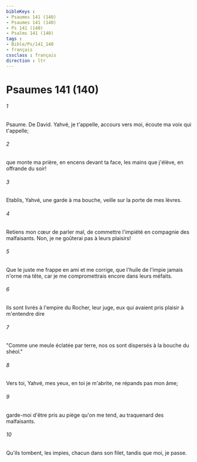 ```yaml
---
bibleKeys : 
- Psaumes 141 (140)
- Psaumes 141 (140)
- Ps 141 (140)
- Psalms 141 (140)
tags : 
- Bible/Ps/141_140
- français
cssclass : français
direction : ltr
---
```


# Psaumes 141 (140)

###### 1
Psaume. De David. Yahvé, je t'appelle, accours vers moi, écoute ma voix qui t'appelle;
###### 2
que monte ma prière, en encens devant ta face, les mains que j'élève, en offrande du soir!
###### 3
Etablis, Yahvé, une garde à ma bouche, veille sur la porte de mes lèvres.
###### 4
Retiens mon cœur de parler mal, de commettre l'impiété en compagnie des malfaisants. Non, je ne goûterai pas à leurs plaisirs!
###### 5
Que le juste me frappe en ami et me corrige, que l'huile de l'impie jamais n'orne ma tête, car je me compromettrais encore dans leurs méfaits.
###### 6
Ils sont livrés à l'empire du Rocher, leur juge, eux qui avaient pris plaisir à m'entendre dire
###### 7
"Comme une meule éclatée par terre, nos os sont dispersés à la bouche du shéol."
###### 8
Vers toi, Yahvé, mes yeux, en toi je m'abrite, ne répands pas mon âme;
###### 9
garde-moi d'être pris au piège qu'on me tend, au traquenard des malfaisants.
###### 10
Qu'ils tombent, les impies, chacun dans son filet, tandis que moi, je passe.

